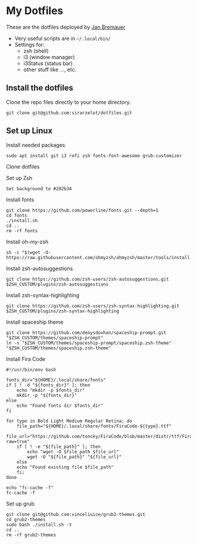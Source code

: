 # My Dotfiles

These are the dotfiles deployed by [Jan Bremauer](https://bremauer.cc)

- Very useful scripts are in `~/.local/bin/`
- Settings for:
	- zsh (shell)
	- i3 (window manager)
	- i3Status (status bar)
	- other stuff like ..., etc.

## Install the dotfiles

Clone the repo files directly to your home directory.
```
git clone git@github.com:sirarzelot/dotfiles.git
```

## Set up Linux

Install needed packages
```
sudo apt install git i3 rofi zsh fonts-font-awesome grub-customizer
```

Clone dotfiles

Set up Zsh
```
Set background to #282b34
```

Install fonts
```
git clone https://github.com/powerline/fonts.git --depth=1
cd fonts
./install.sh
cd ..
rm -rf fonts
```

Install oh-my-zsh
```
sh -c "$(wget -O- https://raw.githubusercontent.com/ohmyzsh/ohmyzsh/master/tools/install.sh)"
```

Install zsh-autosuggestions
```
git clone https://github.com/zsh-users/zsh-autosuggestions.git $ZSH_CUSTOM/plugins/zsh-autosuggestions
```

Install zsh-syntax-highlighting
```
git clone https://github.com/zsh-users/zsh-syntax-highlighting.git $ZSH_CUSTOM/plugins/zsh-syntax-highlighting
```

Install spaceship theme
```
git clone https://github.com/denysdovhan/spaceship-prompt.git "$ZSH_CUSTOM/themes/spaceship-prompt"
ln -s "$ZSH_CUSTOM/themes/spaceship-prompt/spaceship.zsh-theme" "$ZSH_CUSTOM/themes/spaceship.zsh-theme"
```

Install Fira Code
```
#!/usr/bin/env bash

fonts_dir="${HOME}/.local/share/fonts"
if [ ! -d "${fonts_dir}" ]; then
    echo "mkdir -p $fonts_dir"
    mkdir -p "${fonts_dir}"
else
    echo "Found fonts dir $fonts_dir"
fi

for type in Bold Light Medium Regular Retina; do
    file_path="${HOME}/.local/share/fonts/FiraCode-${type}.ttf"
    file_url="https://github.com/tonsky/FiraCode/blob/master/distr/ttf/FiraCode-${type}.ttf?raw=true"
    if [ ! -e "${file_path}" ]; then
        echo "wget -O $file_path $file_url"
        wget -O "${file_path}" "${file_url}"
    else
	echo "Found existing file $file_path"
    fi;
done

echo "fc-cache -f"
fc-cache -f
```

Set up grub
```
git clone git@github.com:vinceliuice/grub2-themes.git
cd grub2-themes
sudo bash ./install.sh -t
cd ..
rm -rf grub2-themes
```
